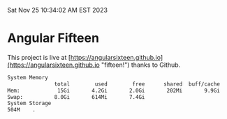 Sat Nov 25 10:34:02 AM EST 2023

# Angular Fifteen


This project is live at [https://angularsixteen.github.io](https://angularsixteen.github.io "fifteen!") thanks to Github.

```bash
System Memory
               total        used        free      shared  buff/cache   available
Mem:            15Gi       4.2Gi       2.0Gi       202Mi       9.9Gi        11Gi
Swap:          8.0Gi       614Mi       7.4Gi
System Storage
504M	.
